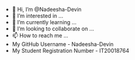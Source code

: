 - 👋 Hi, I’m @Nadeesha-Devin
- 👀 I’m interested in ...
- 🌱 I’m currently learning ...
- 💞️ I’m looking to collaborate on ...
- 📫 How to reach me ...
- My GitHub Username - Nadeesha-Devin
- My Student Registration Number - IT20018764
<!---
Nadeesha-Devin/Nadeesha-Devin is a ✨ special ✨ repository because its `README.md` (this file) appears on your GitHub profile.
You can click the Preview link to take a look at your changes.
--->
